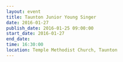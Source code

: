 ```yaml
---
layout: event
title: Taunton Junior Young Singer
date: 2016-01-27
publish_date: 2016-01-25 09:00:00
start_date: 2016-01-27
end_date: 
time: 16:30:00
location: Temple Methodist Church, Taunton
---
```


